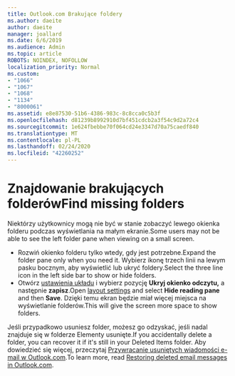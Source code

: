```yaml
---
title: Outlook.com Brakujące foldery
ms.author: daeite
author: daeite
manager: joallard
ms.date: 6/6/2019
ms.audience: Admin
ms.topic: article
ROBOTS: NOINDEX, NOFOLLOW
localization_priority: Normal
ms.custom:
- "1066"
- "1067"
- "1068"
- "1134"
- "8000061"
ms.assetid: e8e87530-51b6-4386-983c-8c8cca0c5b3f
ms.openlocfilehash: d81239b8992910d7bf451cdcb2a3f54c9d2a72c4
ms.sourcegitcommit: 1e624fbebbe70f064cd24e3347d70a75caedf840
ms.translationtype: MT
ms.contentlocale: pl-PL
ms.lasthandoff: 02/24/2020
ms.locfileid: "42260252"
---
```

# <a name="find-missing-folders"></a><span data-ttu-id="b014f-102">Znajdowanie brakujących folderów</span><span class="sxs-lookup"><span data-stu-id="b014f-102">Find missing folders</span></span>

<span data-ttu-id="b014f-103">Niektórzy użytkownicy mogą nie być w stanie zobaczyć lewego okienka folderu podczas wyświetlania na małym ekranie.</span><span class="sxs-lookup"><span data-stu-id="b014f-103">Some users may not be able to see the left folder pane when viewing on a small screen.</span></span>

- <span data-ttu-id="b014f-104">Rozwiń okienko folderu tylko wtedy, gdy jest potrzebne.</span><span class="sxs-lookup"><span data-stu-id="b014f-104">Expand the folder pane only when you need it.</span></span> <span data-ttu-id="b014f-105">Wybierz ikonę trzech linii na lewym pasku bocznym, aby wyświetlić lub ukryć foldery.</span><span class="sxs-lookup"><span data-stu-id="b014f-105">Select the three line icon in the left side bar to show or hide folders.</span></span>
- <span data-ttu-id="b014f-106">Otwórz [ustawienia układu](https://outlook.live.com/mail/options/mail/layout) i wybierz pozycję **Ukryj okienko odczytu,** a następnie **zapisz**.</span><span class="sxs-lookup"><span data-stu-id="b014f-106">Open [layout settings](https://outlook.live.com/mail/options/mail/layout) and select **Hide reading pane** and then **Save**.</span></span> <span data-ttu-id="b014f-107">Dzięki temu ekran będzie miał więcej miejsca na wyświetlanie folderów.</span><span class="sxs-lookup"><span data-stu-id="b014f-107">This will give the screen more space to show folders.</span></span>

<span data-ttu-id="b014f-108">Jeśli przypadkowo usuniesz folder, możesz go odzyskać, jeśli nadal znajduje się w folderze Elementy usunięte.</span><span class="sxs-lookup"><span data-stu-id="b014f-108">If you accidentally delete a folder, you can recover it if it's still in your Deleted Items folder.</span></span> <span data-ttu-id="b014f-109">Aby dowiedzieć się więcej, przeczytaj [Przywracanie usuniętych wiadomości e-mail w Outlook.com](https://support.office.com/article/cf06ab1b-ae0b-418c-a4d9-4e895f83ed50).</span><span class="sxs-lookup"><span data-stu-id="b014f-109">To learn more, read [Restoring deleted email messages in Outlook.com](https://support.office.com/article/cf06ab1b-ae0b-418c-a4d9-4e895f83ed50).</span></span>
